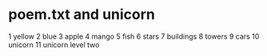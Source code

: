# poem.txt and unicorn

1 yellow
2 blue
3 apple
4 mango
5 fish
6 stars
7 buildings
8 towers
9 cars
10 unicorn
11 unicorn level two
